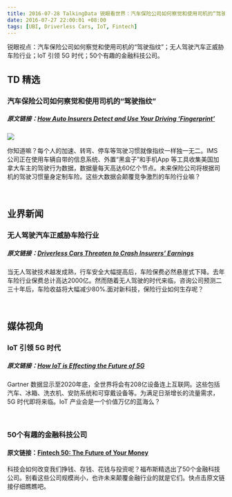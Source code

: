 ```yaml
---
title: 2016-07-28 TalkingData 锐眼看世界：汽车保险公司如何察觉和使用司机的“驾驶指纹”
date: 2016-07-27 22:00:01 +08:00
tags: [UBI, Driverless Cars, IoT, Fintech]
---
```


锐眼视点：汽车保险公司如何察觉和使用司机的“驾驶指纹”；无人驾驶汽车正威胁车险行业；IoT 引领 5G 时代；50个有趣的金融科技公司。

## TD 精选

### 汽车保险公司如何察觉和使用司机的“驾驶指纹”

##### 原文链接：[How Auto Insurers Detect and Use Your Driving ‘Fingerprint’](http://www.datanami.com/2016/07/26/auto-insurers-detect-use-driving-fingerprint/?utm_source=rss&utm_medium=rss&utm_campaign=auto-insurers-detect-use-driving-fingerprint)

![](http://i1.piimg.com/567952/b119d38ccba4fcad.jpg)

你知道嘛？每个人的加速、转弯、停车等驾驶习惯就像指纹一样独一无二。IMS 公司正在使用车辆自带的信息系统、外置“黑盒子”和手机App 等工具收集美国加拿大车主的驾驶行为数据，数据量每天高达60亿个节点。未来保险公司将根据司机的驾驶习惯量身定制车险。这些大数据会颠覆竞争激烈的车险行业嘛？

<br>

## 业界新闻

### 无人驾驶汽车正威胁车险行业

##### 原文链接：[Driverless Cars Threaten to Crash Insurers’ Earnings](https://www.linkedin.com/pulse/8486998825287751409)

当无人驾驶技术越发成熟，行车安全大幅提高后，车险保费必然悬崖式下降。去年车险行业保费总计高达2000亿。然而随着无人驾驶的时代来临，咨询公司预测二三十年后，车险收益将大幅减少80%.面对新科技，保险行业如何生存呢？

<br>

## 媒体视角

### IoT 引领 5G 时代

##### 原文链接：[How IoT is Effecting the Future of 5G](https://datafloq.com/read/how-iot-is-effecting-the-future-of-5g/2190)

Gartner 数据显示至2020年底，全世界将会有208亿设备连上互联网。这些包括汽车、冰箱、洗衣机、安防系统和可穿戴设备等。为满足日渐增长的流量需求，5G 时代即将来临。IoT 产业会是一个价值万亿的蓝海么？

<br>

### 50个有趣的金融科技公司

#### 原文链接：[Fintech 50: The Future of Your Money](http://www.forbes.com/pictures/hikm45ef/addepar/#308b5a9c2ca7)

科技会如何改变我们挣钱、存钱、花钱与投资呢？福布斯精选出了50个金融科技公司。别看这些公司规模尚小，也许未来颠覆金融行业的就是它们。快点击原文链接仔细瞧瞧吧。

<br>
